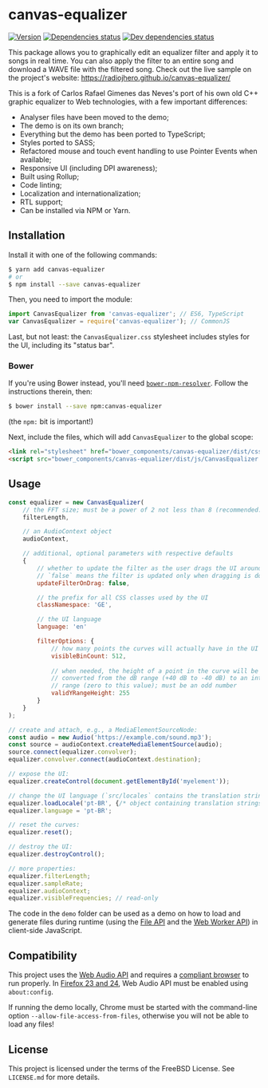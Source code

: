 canvas-equalizer
================

[![Version](http://badge.fury.io/gh/radiojhero%2Fcanvas-equalizer.svg)](http://badge.fury.io/gh/radiojhero%2Fcanvas-equalizer)
[![Dependencies status](https://david-dm.org/radiojhero/canvas-equalizer.svg)](https://david-dm.org/radiojhero/canvas-equalizer)
[![Dev dependencies status](https://david-dm.org/radiojhero/canvas-equalizer/dev-status.svg)](https://david-dm.org/radiojhero/canvas-equalizer?type=dev)

This package allows you to graphically edit an equalizer filter and apply it to
songs in real time. You can also apply the filter to an entire song and
download a WAVE file with the filtered song. Check out the live sample on the
project's website: https://radiojhero.github.io/canvas-equalizer/

This is a fork of Carlos Rafael Gimenes das Neves's port of his own old C++
graphic equalizer to Web technologies, with a few important differences:

-   Analyser files have been moved to the demo;
-   The demo is on its own branch;
-   Everything but the demo has been ported to TypeScript;
-   Styles ported to SASS;
-   Refactored mouse and touch event handling to use Pointer Events
    when available;
-   Responsive UI (including DPI awareness);
-   Built using Rollup;
-   Code linting;
-   Localization and internationalization;
-   RTL support;
-   Can be installed via NPM or Yarn.


Installation
------------

Install it with one of the following commands:

```bash
$ yarn add canvas-equalizer
# or
$ npm install --save canvas-equalizer
```

Then, you need to import the module:

```js
import CanvasEqualizer from 'canvas-equalizer'; // ES6, TypeScript
var CanvasEqualizer = require('canvas-equalizer'); // CommonJS
```

Last, but not least: the `CanvasEqualizer.css` stylesheet includes styles for
the UI, including its "status bar".

### Bower ###

If you're using Bower instead, you'll need [`bower-npm-resolver`][1]. Follow the
instructions therein, then:

[1]: https://github.com/mjeanroy/bower-npm-resolver

```bash
$ bower install --save npm:canvas-equalizer
```

(the `npm:` bit is important!)

Next, include the files, which will add `CanvasEqualizer` to the global scope:

```html
<link rel="stylesheet" href="bower_components/canvas-equalizer/dist/css/CanvasEqualizer.min.css">
<script src="bower_components/canvas-equalizer/dist/js/CanvasEqualizer.min.js"></script>
```


Usage
-----

```js
const equalizer = new CanvasEqualizer(
    // the FFT size; must be a power of 2 not less than 8 (recommended: 2048)
    filterLength,

    // an AudioContext object
    audioContext, 

    // additional, optional parameters with respective defaults
    {
        // whether to update the filter as the user drags the UI around;
        // `false` means the filter is updated only when dragging is done
        updateFilterOnDrag: false,

        // the prefix for all CSS classes used by the UI
        classNamespace: 'GE',

        // the UI language
        language: 'en'

        filterOptions: {
            // how many points the curves will actually have in the UI
            visibleBinCount: 512,
            
            // when needed, the height of a point in the curve will be
            // converted from the dB range (+40 dB to -40 dB) to an integer
            // range (zero to this value); must be an odd number
            validYRangeHeight: 255
        }
    }
);

// create and attach, e.g., a MediaElementSourceNode:
const audio = new Audio('https://example.com/sound.mp3');
const source = audioContext.createMediaElementSource(audio);
source.connect(equalizer.convolver);
equalizer.convolver.connect(audioContext.destination);

// expose the UI:
equalizer.createControl(document.getElementById('myelement'));

// change the UI language (`src/locales` contains the translation strings):
equalizer.loadLocale('pt-BR', {/* object containing translation strings */});
equalizer.language = 'pt-BR';

// reset the curves:
equalizer.reset();

// destroy the UI:
equalizer.destroyControl();

// more properties:
equalizer.filterLength;
equalizer.sampleRate;
equalizer.audioContext;
equalizer.visibleFrequencies; // read-only
```

The code in the `demo` folder can be used as a demo on how to load and generate
files during runtime (using the [File API][2] and the [Web Worker API][3]) in
client-side JavaScript.


Compatibility
-------------

This project uses the [Web Audio API][4] and requires a [compliant browser][5]
to run properly. In [Firefox 23 and 24][6], Web Audio API must be enabled
using `about:config`.

[2]: http://www.w3.org/TR/FileAPI/
[3]: http://www.w3.org/TR/workers/
[4]: http://www.w3.org/TR/webaudio/
[5]: http://caniuse.com/audio-api
[6]: https://wiki.mozilla.org/WebAudio_API_Rollout_Status

If running the demo locally, Chrome must be started with the command-line
option `--allow-file-access-from-files`, otherwise you will not be able to load
any files!


License
-------

This project is licensed under the terms of the FreeBSD License.
See `LICENSE.md` for more details.
